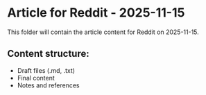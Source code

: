 # Article for Reddit - 2025-11-15

This folder will contain the article content for Reddit on 2025-11-15.

## Content structure:
- Draft files (.md, .txt)
- Final content
- Notes and references
